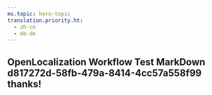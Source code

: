 ```yaml
---
ms.topic: hero-topic
translation.priority.ht: 
  - zh-cn
  - de-de
---
```

## OpenLocalization Workflow Test MarkDown d817272d-58fb-479a-8414-4cc57a558f99 thanks!
